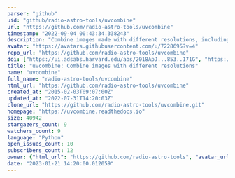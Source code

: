 ```yaml
---
parser: "github"
uid: "github/radio-astro-tools/uvcombine"
url: "https://github.com/radio-astro-tools/uvcombine"
timestamp: "2022-09-04 00:43:34.338243"
description: "Combine images made with different resolutions, including the feathering technique for interferometry data."
avatar: "https://avatars.githubusercontent.com/u/7228695?v=4"
repo_url: "https://github.com/radio-astro-tools/uvcombine"
doi: ["https://ui.adsabs.harvard.edu/abs/2018ApJ...853..171G", "https://ui.adsabs.harvard.edu/abs/2022ascl.soft08014K/abstract"]
title: "uvcombine: Combine images with different resolutions"
name: "uvcombine"
full_name: "radio-astro-tools/uvcombine"
html_url: "https://github.com/radio-astro-tools/uvcombine"
created_at: "2015-02-03T09:07:00Z"
updated_at: "2022-07-31T14:20:03Z"
clone_url: "https://github.com/radio-astro-tools/uvcombine.git"
homepage: "https://uvcombine.readthedocs.io"
size: 40942
stargazers_count: 9
watchers_count: 9
language: "Python"
open_issues_count: 10
subscribers_count: 12
owner: {"html_url": "https://github.com/radio-astro-tools", "avatar_url": "https://avatars.githubusercontent.com/u/7228695?v=4", "login": "radio-astro-tools", "type": "Organization"}
date: "2023-01-21 14:20:00.012059"
---
```

